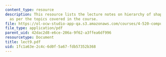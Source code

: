 ```yaml
---
content_type: resource
description: This resource lists the lecture notes on hierarchy of shape grammars
  as per the topics covered in the course.
file: https://ol-ocw-studio-app-qa.s3.amazonaws.com/courses/4-520-computational-design-i-theory-and-applications-fall-2005/1fc1a63e2c4c6d0f5a67fdb57352b368_lect9.pdf
file_type: application/pdf
parent_uid: 42dac2d8-e6ce-206a-9f62-a3ffea6df996
resourcetype: Document
title: lect9.pdf
uid: 1fc1a63e-2c4c-6d0f-5a67-fdb57352b368
---
```

